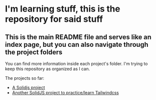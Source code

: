 # I'm learning stuff, this is the repository for said stuff

## This is the main README file and serves like an index page, but you can also navigate through the project folders
You can find more information inside each project's folder.
I'm trying to keep this repository as organized as I can.

The projects so far:
- [A Solidjs project](https://github.com/PedroDelaRisso/learning-stuff/tree/main/learning-solid/store-webpage)
- [Another SolidJS project to practice/learn Tailwindcss](https://github.com/PedroDelaRisso/learning-stuff/tree/main/learning-tailwind/discord-inspired-navbar)